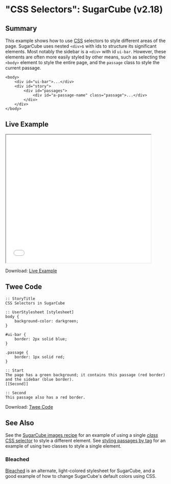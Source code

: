 # "CSS Selectors": SugarCube (v2.18)

## Summary

This example shows how to use [CSS](../../terms/terms_css.md) selectors to style different areas of the page. SugarCube uses nested `<div>`s with ids to structure its significant elements. Most notably the sidebar is a `<div>` with id `ui-bar`. However, these elements are often more easily styled by other means, such as selecting the `<body>` element to style the entire page, and the `passage` class to style the current passage.

```
<body>
	<div id="ui-bar">...</div>
	<div id="story">
		<div id="passages">
			<div id="a-passage-name" class="passage">...</div>
		</div>
	</div>
</body>
```

## Live Example

<section>
<iframe src="sugarcube_cssselectors_example.html" height=400 width=90%></iframe>


Download: <a href="sugarcube_cssselectors_example.html" target="_blank">Live Example</a>
</section>

## Twee Code

```
:: StoryTitle
CSS Selectors in SugarCube

:: UserStylesheet [stylesheet]
body {
    background-color: darkgreen;
}

#ui-bar {
    border: 2px solid blue;
}

.passage {
    border: 1px solid red;
}

:: Start
The page has a green background; it contains this passage (red border) and the sidebar (blue border).
[[Second]]

:: Second
This passage also has a red border.
```

Download: <a href="sugarcube_cssselectors_twee.txt" target="_blank">Twee Code</a>

## See Also

See the [SugarCube images recipe](../../images/sugarcube/sugarcube_images.md) for an example of using a single [*class* CSS selector](https://developer.mozilla.org/en-US/docs/Web/CSS/Class_selectors) to style a different element. See [styling passages by tag](../../passagetags/sugarcube/sugarcube_passagetags.md) for an example of using two classes to style a single element.

### Bleached

[Bleached](https://www.motoslave.net/sugarcube/2/#downloads) is an alternate, light-colored stylesheet for SugarCube, and a good example of how to change SugarCube's default colors using CSS.
